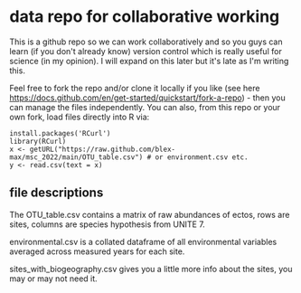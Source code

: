 # data repo for collaborative working

This is a github repo so we can work collaboratively and so you guys can learn (if you don't already know) version control which is really useful for science (in my opinion). I will expand on this later but it's late as I'm writing this.

Feel free to fork the repo and/or clone it locally if you like (see here https://docs.github.com/en/get-started/quickstart/fork-a-repo) - then you can manage the files independently. You can also, from this repo or your own fork, load files directly into R via: 
```
install.packages('RCurl')
library(RCurl)
x <- getURL("https://raw.github.com/blex-max/msc_2022/main/OTU_table.csv") # or environment.csv etc.
y <- read.csv(text = x)
```


## file descriptions

The OTU_table.csv contains a matrix of raw abundances of ectos, rows are sites, columns are species hypothesis from UNITE 7.

environmental.csv is a collated dataframe of all environmental variables averaged across measured years for each site.

sites_with_biogeography.csv gives you a little more info about the sites, you may or may not need it.  
